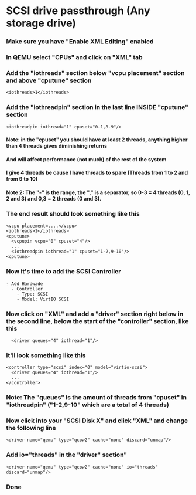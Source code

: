 # SCSI drive passthrough (Any storage drive)

### Make sure you have "Enable XML Editing" enabled

### In QEMU select "CPUs" and click on "XML" tab

### Add the "iothreads" section below "vcpu placement" section and above "cputune" section
    <iothreads>1</iothreads>

### Add the "iothreadpin" section in the last line INSIDE "cputune" section
    <iothreadpin iothread="1" cpuset="0-1,8-9"/>

#### Note: in the "cpuset" you should have at least 2 threads, anything higher than 4 threads gives diminishing returns
#### And will affect performance (not much) of the rest of the system
#### I give 4 threads be cause I have threads to spare (Threads from 1 to 2 and from 9 to 10)
#### Note 2: The "-" is the range, the "," is a separator, so 0-3 = 4 threads (0, 1, 2 and 3) and 0,3 = 2 threads (0 and 3).

### The end result should look something like this
    <vcpu placement=....</vcpu>
    <iothreads>1</iothreads>
    <cputune>
      <vcpupin vcpu="0" cpuset="4"/>
      ...
      <iothreadpin iothread="1" cpuset="1-2,9-10"/>
    <cputune>

### Now it's time to add the SCSI Controller
    - Add Hardwade
      - Controller
        - Type: SCSI
        - Model: VirtIO SCSI

### Now click on "XML" and add a "driver" section right below in the second line, below the start of the "controller" section, like this
      <driver queues="4" iothread="1"/>

### It'll look something like this
    <controller type="scsi" index="0" model="virtio-scsi">
      <driver queues="4" iothread="1"/>
      ...
    </controller>

### Note: The "queues" is the amount of threads from "cpuset" in "iothreadpin" ("1-2,9-10" which are a total of 4 threads)

### Now click into your "SCSI Disk X" and click "XML" and change the following line
    <driver name="qemu" type="qcow2" cache="none" discard="unmap"/>

### Add io="threads" in the "driver" section"
    <driver name="qemu" type="qcow2" cache="none" io="threads" discard="unmap"/>

### Done
